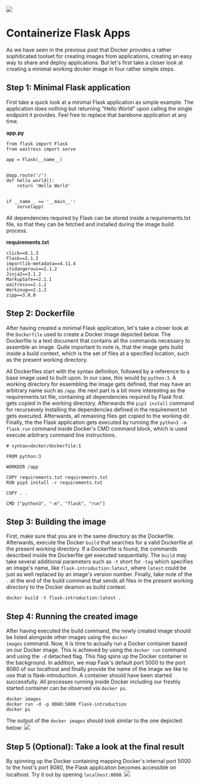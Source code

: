 <!--
date=2022-06-27
topic=Docker
-->
<img class='full' src='assets/posts/guides/005_containerize_flask_applications/thumbnail.png'>

# Containerize Flask Apps
As we have seen in the previous post that Docker provides a rather sophiticated toolset for creating images from applications, creating an easy way to share and deploy applications. But let's first take a closer look at creating a minimal working docker image in four rather simple steps.

## Step 1: Minimal Flask application
First take a quick look at a minimal Flask application as simple example. The application does nothing but returning "Hello World" upon calling the single endpoint it provides. Feel free to replace that barebone application at any time.

<b>app.py</b>
```TS
from flask import Flask
from waitress import serve

app = Flask(__name__)


@app.route('/')
def hello_world():
    return 'Hello World'


if __name__ == '__main__':
    serve(app)
```

All dependencies required by Flask can be stored inside a requirements.txt file, so that they can be fetched and installed during the image build process.

<b>requirements.txt</b>
```TS
click==8.1.3
Flask==2.1.2
importlib-metadata==4.11.4
itsdangerous==2.1.2
Jinja2==3.1.2
MarkupSafe==2.1.1
waitress==2.1.2
Werkzeug==2.1.2
zipp==3.8.0
```

## Step 2: Dockerfile
After having created a minimal Flask application, let's take a closer look at the <code>Dockerfile</code> used to create a Docker image depicted below. The Dockerfile is a text document that contains all the commands necessary to assemble an image. Quite important to note is, that the image gets build inside a build context, which is the set of files at a specified location, such as the present working directory.

All Dockerfiles start with the syntax definition, followed by a reference to a base image used to built upon. In our case, this would by <code>python:3</code>. A working directory for essembling the image gets defined, that may have an arbitrary name such as <code>/app</code>. the next part is a bit more interesting as the requirements.txt file, containing all dependencies required by Flask first gets copied in the working directory. Afterwards the <code>pip3 install</code> command for recursevely installing the dependencies defined in the requirement.txt gets executed. Afterwards, all remaining files get copied to the working dir. Finally, the the Flask application gets executed by running the <code>python3 -m flask run</code> command inside Docker's CMD command block, which is used execute arbitrary command line instructions.

```TS
# syntax=docker/dockerfile:1

FROM python:3

WORKDIR /app

COPY requirements.txt requirements.txt
RUN pip3 install -r requirements.txt

COPY . .

CMD ["python3", "-m", "flask", "run"]
```

## Step 3: Building the image
First, make sure that you are in the same directory as the Dockerfile. Afterwards, execute the Docker <code>build</code> that searches for a valid Dockerfile at the present working directory. If a Dockerfile is found, the commands described inside the Dockerfile get executed sequentially. The <code>build</code> may take several additional parameters such as <code>-t</code> short for <code>-tag</code> which specifies an image's name, like <code>flask-introduction:latest</code>, where <code>latest</code> could be just as well replaced by an image's version number. Finally, take note of the <code>.</code> at the end of the build command that sends all files in the present working directory to the Docker deamon as build context.

```TS
docker build -t flask-introduction:latest .
```

## Step 4: Running the created image
After having executed the build command, the newly created image should be listed alongside other images using the <code>docker images</code> command. Now, it is time to actually run a Docker container based on our Docker image. This is achieved by using the <code>docker run</code> command and using the <code>-d</code> detached flag. This flag spins up the Docker container in the background. In addition, we map Fask's default port 5000 to the port 8080 of our localhost and finally provide the name of the image we like to use that is flask-introduction. A container should have been started successfully. All processes running inside Docker including our freshly started container can be observed via <code>docker ps</code>.
```TS
docker images
docker run -d -p 8080:5000 flask-introduction
docker ps
```
The output of the <code>docker images</code> should look similar to the one depicted below:
<img class='almost-full-width' src='assets/posts/guides/005_containerize_flask_applications/docker_images.png'>

## Step 5 (Optional): Take a look at the final result
By spinning up the Docker containing mapping Docker's internal port 5000 to the host's port 8080, the Flask application becomes accessible on localhost. Try it out by opening <code>localhost:8080</code>.
<img class='almost-full-width' src='assets/posts/guides/005_containerize_flask_applications/hello_world.png'>
